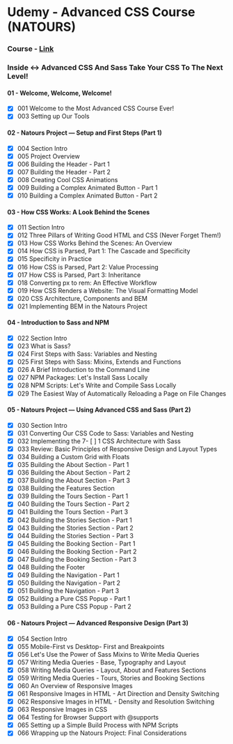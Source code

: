 # Udemy - Advanced CSS Course (NATOURS)

### Course - [Link](https://www.udemy.com/advanced-css-and-sass/?siteID=c4ytgEGG5fA-BqYe7RrPdFDw3BPvlgbt_g&LSNPUBID=c4ytgEGG5fA)
### Inside <-> Advanced CSS And Sass Take Your CSS To The Next Level!
#### 01 - Welcome, Welcome, Welcome!
- [x] 001 Welcome to the Most Advanced CSS Course Ever!
- [x] 003 Setting up Our Tools
#### 02 - Natours Project — Setup and First Steps (Part 1)
- [x] 004 Section Intro
- [x] 005 Project Overview
- [x] 006 Building the Header - Part 1
- [x] 007 Building the Header - Part 2
- [x] 008 Creating Cool CSS Animations
- [x] 009 Building a Complex Animated Button - Part 1
- [x] 010 Building a Complex Animated Button - Part 2
#### 03 - How CSS Works: A Look Behind the Scenes
- [x] 011 Section Intro
- [x] 012 Three Pillars of Writing Good HTML and CSS (Never Forget Them!)
- [x] 013 How CSS Works Behind the Scenes: An Overview
- [x] 014 How CSS is Parsed, Part 1: The Cascade and  Specificity
- [x] 015 Specificity in Practice
- [x] 016 How CSS is Parsed, Part 2: Value Processing
- [x] 017 How CSS is Parsed, Part 3: Inheritance
- [x] 018 Converting px to rem: An Effective Workflow
- [x] 019 How CSS Renders a Website: The Visual Formatting Model
- [x] 020 CSS Architecture, Components and BEM
- [x] 021 Implementing BEM in the Natours Project
#### 04 - Introduction to Sass and NPM
- [x] 022 Section Intro
- [x] 023 What is Sass?
- [x] 024 First Steps with Sass: Variables and Nesting
- [x] 025 First Steps with Sass: Mixins, Extends and Functions
- [x] 026 A Brief Introduction to the Command Line
- [x] 027 NPM Packages: Let's Install Sass Locally
- [x] 028 NPM Scripts: Let's Write and Compile Sass Locally
- [x] 029 The Easiest Way of Automatically Reloading a Page on File Changes
#### 05 - Natours Project — Using Advanced CSS and Sass (Part 2)
- [x] 030 Section Intro
- [x] 031 Converting Our CSS Code to Sass: Variables and Nesting
- [x] 032 Implementing the 7- [ ] 1 CSS Architecture with Sass
- [x] 033 Review: Basic Principles of Responsive Design and Layout Types
- [x] 034 Building a Custom Grid with Floats
- [x] 035 Building the About Section - Part 1
- [x] 036 Building the About Section - Part 2
- [x] 037 Building the About Section - Part 3
- [x] 038 Building the Features Section
- [x] 039 Building the Tours Section - Part 1
- [x] 040 Building the Tours Section - Part 2
- [x] 041 Building the Tours Section - Part 3
- [x] 042 Building the Stories Section - Part 1
- [x] 043 Building the Stories Section - Part 2
- [x] 044 Building the Stories Section - Part 3
- [x] 045 Building the Booking Section - Part 1
- [x] 046 Building the Booking Section - Part 2
- [x] 047 Building the Booking Section - Part 3
- [x] 048 Building the Footer
- [x] 049 Building the Navigation - Part 1
- [x] 050 Building the Navigation - Part 2
- [x] 051 Building the Navigation - Part 3
- [x] 052 Building a Pure CSS Popup - Part 1
- [x] 053 Building a Pure CSS Popup - Part 2
#### 06 - Natours Project — Advanced Responsive Design (Part 3)
- [x] 054 Section Intro
- [x] 055 Mobile-First vs Desktop- First and Breakpoints
- [x] 056 Let's Use the Power of Sass Mixins to Write Media Queries
- [x] 057 Writing Media Queries - Base, Typography and Layout
- [x] 058 Writing Media Queries - Layout, About and Features Sections
- [x] 059 Writing Media Queries - Tours, Stories and Booking Sections
- [x] 060 An Overview of Responsive Images
- [x] 061 Responsive Images in HTML - Art Direction and Density Switching
- [x] 062 Responsive Images in HTML - Density and Resolution Switching
- [x] 063 Responsive Images in CSS
- [x] 064 Testing for Browser Support with @supports
- [x] 065 Setting up a Simple Build Process with NPM Scripts
- [x] 066 Wrapping up the Natours Project: Final Considerations